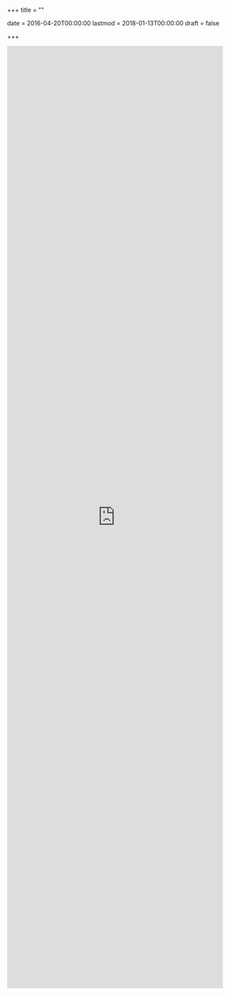 +++
title = ""

date = 2016-04-20T00:00:00
lastmod = 2018-01-13T00:00:00
draft = false

+++
<br>
<iframe src="https://gustavo.mat.br/files/CV_Varela_Alvarenga.pdf" style="width: 100%;height: 2200px;border: none;"></iframe>